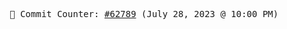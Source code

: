 <p align="center">
    <samp>
        📮 Commit Counter: <a href="https://github.com/Javascript-void0/Javascript-void0/commits/main">#62789</a> (July 28, 2023 @ 10:00 PM)
    </samp>
</p>